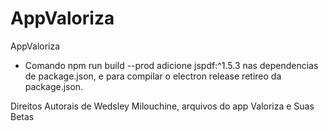 # AppValoriza
AppValoriza

- Comando npm run build --prod adicione jspdf:^1.5.3 nas dependencias de package.json, e para compilar o electron release retireo da package.json.

Direitos Autorais de Wedsley Milouchine, arquivos do app Valoriza e Suas Betas 
